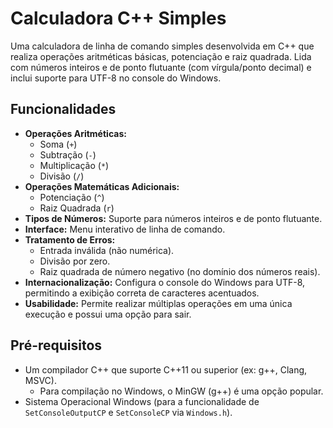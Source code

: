 # Calculadora C++ Simples

Uma calculadora de linha de comando simples desenvolvida em C++ que realiza operações aritméticas básicas, potenciação e raiz quadrada. Lida com números inteiros e de ponto flutuante (com vírgula/ponto decimal) e inclui suporte para UTF-8 no console do Windows.

## Funcionalidades

*   **Operações Aritméticas:**
    *   Soma (`+`)
    *   Subtração (`-`)
    *   Multiplicação (`*`)
    *   Divisão (`/`)
*   **Operações Matemáticas Adicionais:**
    *   Potenciação (`^`)
    *   Raiz Quadrada (`r`)
*   **Tipos de Números:** Suporte para números inteiros e de ponto flutuante.
*   **Interface:** Menu interativo de linha de comando.
*   **Tratamento de Erros:**
    *   Entrada inválida (não numérica).
    *   Divisão por zero.
    *   Raiz quadrada de número negativo (no domínio dos números reais).
*   **Internacionalização:** Configura o console do Windows para UTF-8, permitindo a exibição correta de caracteres acentuados.
*   **Usabilidade:** Permite realizar múltiplas operações em uma única execução e possui uma opção para sair.

## Pré-requisitos

*   Um compilador C++ que suporte C++11 ou superior (ex: g++, Clang, MSVC).
    *   Para compilação no Windows, o MinGW (g++) é uma opção popular.
*   Sistema Operacional Windows (para a funcionalidade de `SetConsoleOutputCP` e `SetConsoleCP` via `Windows.h`).
